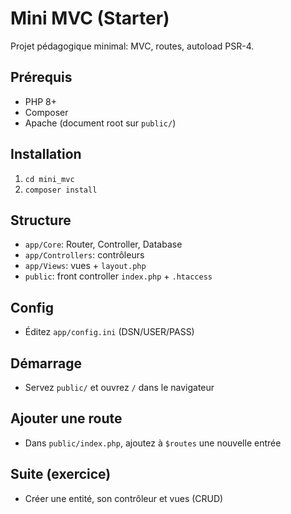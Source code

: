 # Mini MVC (Starter)

Projet pédagogique minimal: MVC, routes, autoload PSR-4.

## Prérequis
- PHP 8+
- Composer
- Apache (document root sur `public/`)

## Installation
1. `cd mini_mvc`
2. `composer install`

## Structure
- `app/Core`: Router, Controller, Database
- `app/Controllers`: contrôleurs
- `app/Views`: vues + `layout.php`
- `public`: front controller `index.php` + `.htaccess`

## Config
- Éditez `app/config.ini` (DSN/USER/PASS)

## Démarrage
- Servez `public/` et ouvrez `/` dans le navigateur

## Ajouter une route
- Dans `public/index.php`, ajoutez à `$routes` une nouvelle entrée

## Suite (exercice)
- Créer une entité, son contrôleur et vues (CRUD)
